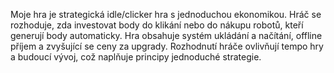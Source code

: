 Moje hra je strategická idle/clicker hra s jednoduchou ekonomikou. Hráč se rozhoduje, zda investovat body do klikání nebo do nákupu robotů, kteří generují body automaticky. Hra obsahuje systém ukládání a načítání, offline příjem a zvyšující se ceny za upgrady. Rozhodnutí hráče ovlivňují tempo hry a budoucí vývoj, což naplňuje principy jednoduché strategie.
